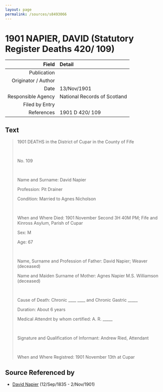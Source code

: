 ```yaml
---
layout: page
permalink: /sources/s8493066
---
```


# 1901 NAPIER, DAVID (Statutory Register Deaths 420/ 109)

Field | Detail
---:|:---
Publication | 
Originator / Author | 
Date | 13/Nov/1901
Responsible Agency | National Records of Scotland
Filed by Entry | 
References | 1901 D 420/ 109

## Text

> 1901 DEATHS in the District of Cupar in the County of Fife
>
> <br/>
>
> No. 109
>
> <br/>
>
> Name and Surname: David Napier
>
> Profession: Pit Drainer
>
> Condition: Married to Agnes Nicholson
>
> <br/>
>
> When and Where Died: 1901 November Second 3H 40M PM; Fife and Kinross Asylum, Parish of Cupar
>
> Sex: M
>
> Age: 67
>
> <br/>
>
> Name, Surname and Profession of Father: David Napier; Weaver (deceased)
>
> Name and Maiden Surname of Mother: Agnes Napier M.S. Williamson (deceased)
>
> <br/>
>
> Cause of Death: Chronic ____ ____ and Chronic Gastric _____
>
> Duration: About 6 years
>
> Medical Attendnt by whom certified: A. R. _____
>
> <br/>
>
> Signature and Qualification of Informant: Andrew Ried, Attendant
>
> <br/>
>
> When and Where Registred: 1901 November 13th at Cupar
>

## Source Referenced by

* [David Napier](../people/@41697732@-david-napier-b1835-9-12-d1901-11-2.md) (12/Sep/1835 - 2/Nov/1901)
